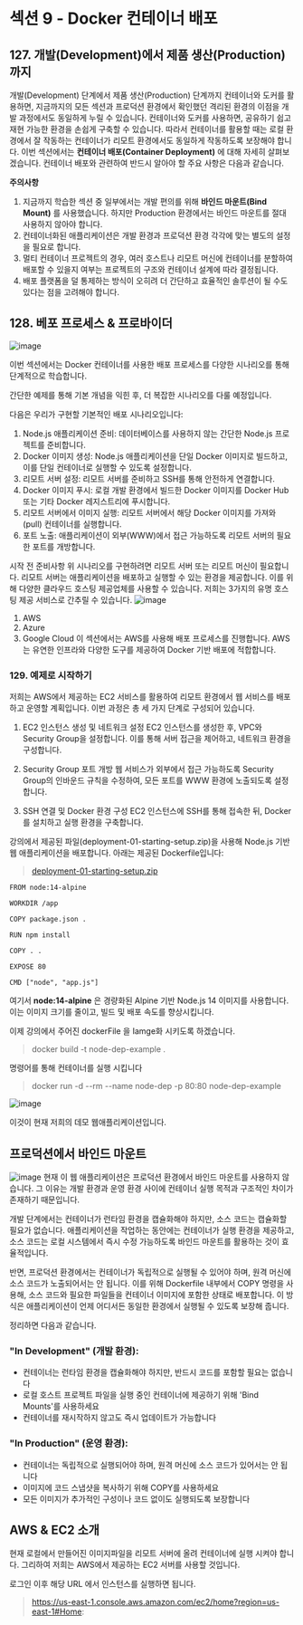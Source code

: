# 섹션 9 - Docker 컨테이너 배포

## 127. 개발(Development)에서 제품 생산(Production)까지
개발(Development) 단계에서 제품 생산(Production) 단계까지 컨테이너와 도커를 활용하면, 지금까지의 모든 섹션과 프로덕션 환경에서 확인했던 격리된 환경의 이점을 개발 과정에서도 동일하게 누릴 수 있습니다.
컨테이너와 도커를 사용하면, 공유하기 쉽고 재현 가능한 환경을 손쉽게 구축할 수 있습니다. 따라서 컨테이너를 활용할 때는 로컬 환경에서 잘 작동하는 컨테이너가 리모트 환경에서도 동일하게 작동하도록 보장해야 합니다.
이번 섹션에서는 **컨테이너 배포(Container Deployment)** 에 대해 자세히 살펴보겠습니다. 컨테이너 배포와 관련하여 반드시 알아야 할 주요 사항은 다음과 같습니다.

**주의사항**
1. 지금까지 학습한 섹션 중 일부에서는 개발 편의를 위해 **바인드 마운트(Bind Mount)** 를 사용했습니다. 하지만 Production 환경에서는 바인드 마운트를 절대 사용하지 않아야 합니다.
2. 컨테이너화된 애플리케이션은 개발 환경과 프로덕션 환경 각각에 맞는 별도의 설정을 필요로 합니다.
3. 멀티 컨테이너 프로젝트의 경우, 여러 호스트나 리모트 머신에 컨테이너를 분할하여 배포할 수 있을지 여부는 프로젝트의 구조와 컨테이너 설계에 따라 결정됩니다.
4. 배포 플랫폼을 덜 통제하는 방식이 오히려 더 간단하고 효율적인 솔루션이 될 수도 있다는 점을 고려해야 합니다.


## 128. 베포 프로세스 & 프로바이더
![image](https://github.com/user-attachments/assets/19b72702-2df3-4fa5-8418-ee94ac564631)

이번 섹션에서는 Docker 컨테이너를 사용한 배포 프로세스를 다양한 시나리오를 통해 단계적으로 학습합니다.

간단한 예제를 통해 기본 개념을 익힌 후, 더 복잡한 시나리오를 다룰 예정입니다.

다음은 우리가 구현할 기본적인 배포 시나리오입니다:

1. Node.js 애플리케이션 준비: 데이터베이스를 사용하지 않는 간단한 Node.js 프로젝트를 준비합니다.
2. Docker 이미지 생성: Node.js 애플리케이션을 단일 Docker 이미지로 빌드하고, 이를 단일 컨테이너로 실행할 수 있도록 설정합니다.
3. 리모트 서버 설정: 리모트 서버를 준비하고 SSH를 통해 안전하게 연결합니다.
4. Docker 이미지 푸시: 로컬 개발 환경에서 빌드한 Docker 이미지를 Docker Hub 또는 기타 Docker 레지스트리에 푸시합니다.
5. 리모트 서버에서 이미지 실행: 리모트 서버에서 해당 Docker 이미지를 가져와(pull) 컨테이너를 실행합니다.
6. 포트 노출: 애플리케이션이 외부(WWW)에서 접근 가능하도록 리모트 서버의 필요한 포트를 개방합니다.

시작 전 준비사항
위 시나리오를 구현하려면 리모트 서버 또는 리모트 머신이 필요합니다. 리모트 서버는 애플리케이션을 배포하고 실행할 수 있는 환경을 제공합니다. 이를 위해 다양한 클라우드 호스팅 제공업체를 사용할 수 있습니다.
저희는 3가지의 유명 호스팅 제공 서비스로 간추릴 수 있습니다.
![image](https://github.com/user-attachments/assets/e430b8ec-26e4-4644-ad40-3272b8369c1c)

1. AWS
2. Azure
3. Google Cloud
이 섹션에서는 AWS를 사용해 배포 프로세스를 진행합니다. AWS는 유연한 인프라와 다양한 도구를 제공하여 Docker 기반 배포에 적합합니다.

### 129. 예제로 시작하기
저희는 AWS에서 제공하는 EC2 서비스를 활용하여 리모트 환경에서 웹 서비스를 배포하고 운영할 계획입니다. 이번 과정은 총 세 가지 단계로 구성되어 있습니다.

1. EC2 인스턴스 생성 및 네트워크 설정
EC2 인스턴스를 생성한 후, VPC와 Security Group을 설정합니다. 이를 통해 서버 접근을 제어하고, 네트워크 환경을 구성합니다.

2. Security Group 포트 개방
웹 서비스가 외부에서 접근 가능하도록 Security Group의 인바운드 규칙을 수정하여, 모든 포트를 WWW 환경에 노출되도록 설정합니다.

3. SSH 연결 및 Docker 환경 구성
EC2 인스턴스에 SSH를 통해 접속한 뒤, Docker를 설치하고 실행 환경을 구축합니다.

강의에서 제공된 파일(deployment-01-starting-setup.zip)을 사용해 Node.js 기반 웹 애플리케이션을 배포합니다. 아래는 제공된 Dockerfile입니다:

>[deployment-01-starting-setup.zip](https://github.com/user-attachments/files/19718320/deployment-01-starting-setup.zip)

```docker
FROM node:14-alpine

WORKDIR /app

COPY package.json .

RUN npm install

COPY . .

EXPOSE 80

CMD ["node", "app.js"]
```
여기서 **node:14-alpine** 은 경량화된 Alpine 기반 Node.js 14 이미지를 사용합니다. 이는 이미지 크기를 줄이고, 빌드 및 배포 속도를 향상시킵니다.

이제 강의에서 주어진 dockerFile 을 Iamge화 시키도록 하겠습니다.

> docker build -t node-dep-example  .

명령어를 통해 컨테이너를 실행 시킵니다 
> docker run -d --rm --name node-dep -p 80:80 node-dep-example

![image](https://github.com/user-attachments/assets/d7e6bdc7-86fc-4449-a0e8-9f269bf27fe9)

이것이 현재 저희의 데모 웹애플리케이션입니다.


## 프로덕션에서 바인드 마운트
![image](https://github.com/user-attachments/assets/db4922ed-0653-4f5a-94dd-0cd7ec30c037)
현재 이 웹 애플리케이션은 프로덕션 환경에서 바인드 마운트를 사용하지 않습니다. 그 이유는 개발 환경과 운영 환경 사이에 컨테이너 실행 목적과 구조적인 차이가 존재하기 때문입니다.

개발 단계에서는 컨테이너가 런타임 환경을 캡슐화해야 하지만, 소스 코드는 캡슐화할 필요가 없습니다.
애플리케이션을 작업하는 동안에는 컨테이너가 실행 환경을 제공하고, 소스 코드는 로컬 시스템에서 즉시 수정 가능하도록 바인드 마운트를 활용하는 것이 효율적입니다.

반면, 프로덕션 환경에서는 컨테이너가 독립적으로 실행될 수 있어야 하며, 원격 머신에 소스 코드가 노출되어서는 안 됩니다.
이를 위해 Dockerfile 내부에서 COPY 명령을 사용해, 소스 코드와 필요한 파일들을 컨테이너 이미지에 포함한 상태로 배포합니다. 이 방식은 애플리케이션이 언제 어디서든 동일한 환경에서 실행될 수 있도록 보장해 줍니다.

정리하면 다음과 같습니다.

### "In Development" (개발 환경):

- 컨테이너는 런타임 환경을 캡슐화해야 하지만, 반드시 코드를 포함할 필요는 없습니다
- 로컬 호스트 프로젝트 파일을 실행 중인 컨테이너에 제공하기 위해 'Bind Mounts'를 사용하세요
- 컨테이너를 재시작하지 않고도 즉시 업데이트가 가능합니다

 ### "In Production" (운영 환경):

- 컨테이너는 독립적으로 실행되어야 하며, 원격 머신에 소스 코드가 있어서는 안 됩니다
- 이미지에 코드 스냅샷을 복사하기 위해 COPY를 사용하세요
- 모든 이미지가 추가적인 구성이나 코드 없이도 실행되도록 보장합니다

## AWS & EC2 소개

현재 로컬에서 만들어진 이미지파일을 리모트 서버에 올려 컨테이너에 실행 시켜야 합니다.
그리하여 저희는 AWS에서 제공하는 EC2 서버를 사용할 것입니다. 

로그인 이후 해당 URL 에서 인스턴스를 실행하면 됩니다.
> https://us-east-1.console.aws.amazon.com/ec2/home?region=us-east-1#Home:


